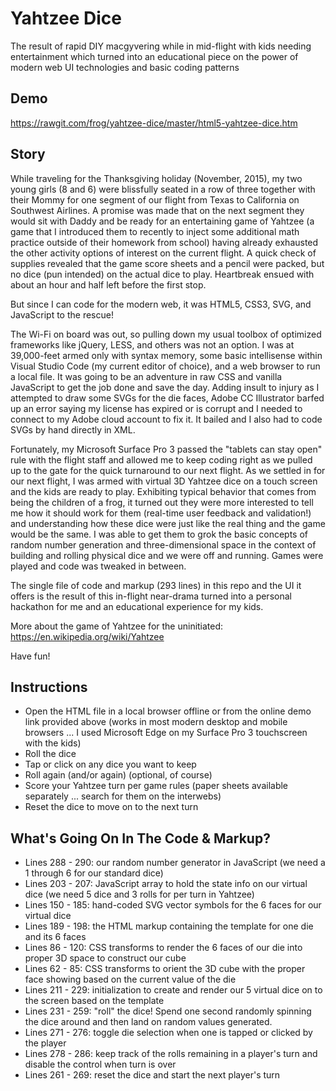 # Yahtzee Dice

The result of rapid DIY macgyvering while in mid-flight with kids needing entertainment which turned into an educational piece on the power of modern web UI technologies and basic coding patterns

## Demo
https://rawgit.com/frog/yahtzee-dice/master/html5-yahtzee-dice.htm

## Story

While traveling for the Thanksgiving holiday (November, 2015), my two young girls (8 and 6) were blissfully seated
in a row of three together with their Mommy for one segment of our flight from Texas to California on Southwest Airlines. 
A promise was made that on the next segment they would sit with Daddy and be ready for an entertaining game of Yahtzee 
(a game that I introduced them to recently to inject some additional math practice outside of their homework from school)
having already exhausted the other activity options of interest on the current flight. A quick check of supplies revealed 
that the game score sheets and a pencil were packed, but no dice (pun intended) on the actual dice to play. 
Heartbreak ensued with about an hour and half left before the first stop.

But since I can code for the modern web, it was HTML5, CSS3, SVG, and JavaScript to the rescue!

The Wi-Fi on board was out, so pulling down my usual toolbox of optimized frameworks like jQuery, LESS, and others was not an option. 
I was at 39,000-feet armed only with syntax memory, some basic intellisense within Visual Studio Code (my current editor of choice), 
and a web browser to run a local file. It was going to be an adventure in raw CSS and vanilla JavaScript to get the job done and save the day. 
Adding insult to injury as I attempted to draw some SVGs for the die faces, Adobe CC Illustrator barfed up an error saying my license has expired 
or is corrupt and I needed to connect to my Adobe cloud account to fix it. It bailed and I also had to code SVGs by hand directly in XML.

Fortunately, my Microsoft Surface Pro 3 passed the "tablets can stay open" rule with the flight staff and allowed me to keep coding right as we 
pulled up to the gate for the quick turnaround to our next flight. As we settled in for our next flight, I was armed with virtual 3D Yahtzee dice 
on a touch screen and the kids are ready to play. Exhibiting typical behavior that comes from being the children of a frog, it turned out they were 
more interested to tell me how it should work for them (real-time user feedback and validation!) and understanding how these dice were just like the 
real thing and the game would be the same. I was able to get them to grok the basic concepts of random number generation and three-dimensional space 
in the context of building and rolling physical dice and we were off and running. Games were played and code was tweaked in between. 

The single file of code and markup (293 lines) in this repo and the UI it offers is the result of this in-flight near-drama turned into a personal hackathon for me and an educational experience for my kids. 

More about the game of Yahtzee for the uninitiated: https://en.wikipedia.org/wiki/Yahtzee

Have fun!

## Instructions

* Open the HTML file in a local browser offline or from the online demo link provided above (works in most modern desktop and mobile browsers ... I used Microsoft Edge on my Surface Pro 3 touchscreen with the kids)
* Roll the dice
* Tap or click on any dice you want to keep
* Roll again (and/or again) (optional, of course)
* Score your Yahtzee turn per game rules (paper sheets available separately ... search for them on the interwebs)
* Reset the dice to move on to the next turn

## What's Going On In The Code & Markup?

* Lines 288 - 290: our random number generator in JavaScript (we need a 1 through 6 for our standard dice)
* Lines 203 - 207: JavaScript array to hold the state info on our virtual dice (we need 5 dice and 3 rolls for per turn in Yahtzee)
* Lines 150 - 185: hand-coded SVG vector symbols for the 6 faces for our virtual dice
* Lines 189 - 198: the HTML markup containing the template for one die and its 6 faces
* Lines 86 - 120: CSS transforms to render the 6 faces of our die into proper 3D space to construct our cube
* Lines 62 - 85: CSS transforms to orient the 3D cube with the proper face showing based on the current value of the die
* Lines 211 - 229: initialization to create and render our 5 virtual dice on to the screen based on the template
* Lines 231 - 259: "roll" the dice! Spend one second randomly spinning the dice around and then land on random values generated.
* Lines 271 - 276: toggle die selection when one is tapped or clicked by the player
* Lines 278 - 286: keep track of the rolls remaining in a player's turn and disable the control when turn is over
* Lines 261 - 269: reset the dice and start the next player's turn
